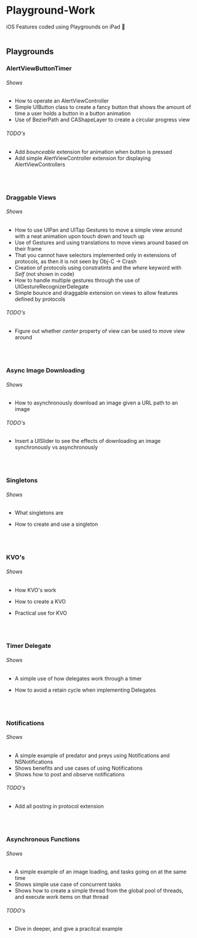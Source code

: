 # Playground-Work
iOS Features coded using Playgrounds on iPad :iphone:<br><br>

## Playgrounds

### AlertViewButtonTimer

  ###### Shows
   * How to operate an AlertViewController
   * Simple UIButton class to create a fancy button that shows the amount of time a user holds a button in a button animation
   * Use of BezierPath and CAShapeLayer to create a circular progress view
  
  ###### TODO's
   * Add _bounceable_ extension for animation when button is pressed
   * Add simple AlertViewController extension for displaying AlertViewControllers
  
  <br><br>
### Draggable Views

  ###### Shows
   * How to use UIPan and UITap Gestures to move a simple view around with a neat animation upon touch down and touch up
   * Use of Gestures and using translations to move views around based on their frame
   * That you cannot have selectors implemented only in extensions of protocols, as then it is not seen by Obj-C -> Crash
   * Creation of protocols using constratints and the _where_ keyword with _Self_ (not shown in code)
   * How to handle multiple gestures through the use of UIGestureRecognizerDelegate
   * Simple bounce and draggable extension on views to allow features defined by protocols
    
  ###### TODO's
   * Figure out whether _center_ property of view can be used to move view around


  <br><br>
### Async Image Downloading

  ###### Shows
   * How to asynchronously download an image given a URL path to an image
    
  ###### TODO's
   * Insert a UISlider to see the effects of downloading an image synchronously vs asynchronously
   
   
     <br><br>
### Singletons

  ###### Shows
   * What singletons are
   * How to create and use a singleton  
   
   
     <br><br>
### KVO's

  ###### Shows
   * How KVO's work
   * How to create a KVO
   * Practical use for KVO
   
   
     <br><br>
### Timer Delegate

  ###### Shows
   * A simple use of how delegates work through a timer
   * How to avoid a retain cycle when implementing Delegates
   
        <br><br>
### Notifications

  ###### Shows
   * A simple example of predator and preys using Notifications and NSNotifications
   * Shows benefits and use cases of using Notifications
   * Shows how to post and observe notifications
   ###### TODO's
   * Add all posting in protocol extension
   
      <br><br>
### Asynchronous Functions

  ###### Shows
   * A simple example of an image loading, and tasks going on at the same time
   * Shows simple use case of concurrent tasks
   * Shows how to create a simple thread from the global pool of threads, and execute work items on that thread
   ###### TODO's
   * Dive in deeper, and give a pracitcal example
